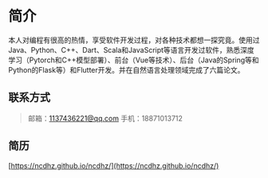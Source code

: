 # 简介

本人对编程有很高的热情，享受软件开发过程，对各种技术都想一探究竟。使用过Java、Python、C++、Dart、Scala和JavaScript等语言开发过软件，熟悉深度学习（Pytorch和C++模型部署）、前台（Vue等技术）、后台（Java的Spring等和Python的Flask等）和Flutter开发。并在自然语言处理领域完成了六篇论文。

## 联系方式

> 邮箱：<1137436221@qq.com>
> 手机：18871013712

## 简历

[https://ncdhz.github.io/ncdhz/](https://ncdhz.github.io/ncdhz/)
